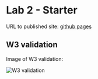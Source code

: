 # Lab 2 - Starter

URL to published site: [github pages](https://anematode.github.io/Lab2_Starter/index.html)

## W3 validation

Image of W3 validation:

![W3 validation](./images/w3_validation.png)
